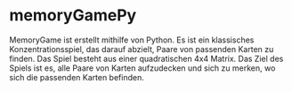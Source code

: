 # memoryGamePy
MemoryGame ist erstellt mithilfe von Python. Es ist ein klassisches Konzentrationsspiel, das darauf abzielt, Paare von passenden Karten zu finden. Das Spiel besteht aus einer quadratischen 4x4 Matrix. Das Ziel des Spiels ist es, alle Paare von Karten aufzudecken und sich zu merken, wo sich die passenden Karten befinden. 
